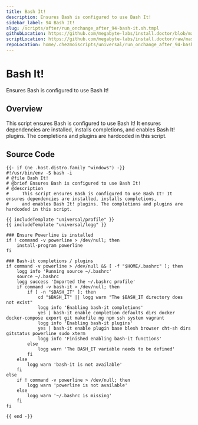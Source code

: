 ```yaml
---
title: Bash It!
description: Ensures Bash is configured to use Bash It!
sidebar_label: 94 Bash It!
slug: /scripts/after/run_onchange_after_94-bash-it.sh.tmpl
githubLocation: https://github.com/megabyte-labs/install.doctor/blob/master/home/.chezmoiscripts/universal/run_onchange_after_94-bash-it.sh.tmpl
scriptLocation: https://github.com/megabyte-labs/install.doctor/raw/master/home/.chezmoiscripts/universal/run_onchange_after_94-bash-it.sh.tmpl
repoLocation: home/.chezmoiscripts/universal/run_onchange_after_94-bash-it.sh.tmpl
---
```


# Bash It!

Ensures Bash is configured to use Bash It!

## Overview

This script ensures Bash is configured to use Bash It! It ensures dependencies are installed, installs completions,
and enables Bash It! plugins. The completions and plugins are hardcoded in this script.

## Source Code

```
{{- if (ne .host.distro.family "windows") -}}
#!/usr/bin/env -S bash -i
# @file Bash It!
# @brief Ensures Bash is configured to use Bash It!
# @description
#     This script ensures Bash is configured to use Bash It! It ensures dependencies are installed, installs completions,
#     and enables Bash It! plugins. The completions and plugins are hardcoded in this script.

{{ includeTemplate "universal/profile" }}
{{ includeTemplate "universal/logg" }}

### Ensure Powerline is installed
if ! command -v powerline > /dev/null; then
    install-program powerline
fi

### Bash-it completions / plugins
if command -v powerline > /dev/null && [ -f "$HOME/.bashrc" ]; then
    logg info 'Running source ~/.bashrc'
    source ~/.bashrc
    logg success 'Imported the ~/.bashrc profile'
    if command -v bash-it > /dev/null; then
        if [ -n "$BASH_IT" ]; then
            cd "$BASH_IT" || logg warn "The $BASH_IT directory does not exist"
            logg info 'Enabling bash-it completions'
            yes | bash-it enable completion defaults dirs docker docker-compose export git makefile ng npm ssh system vagrant
            logg info 'Enabling bash-it plugins'
            yes | bash-it enable plugin base blesh browser cht-sh dirs gitstatus powerline sudo xterm
            logg info 'Finished enabling bash-it functions'
        else
            logg warn 'The BASH_IT variable needs to be defined'
        fi
    else
        logg warn 'bash-it is not available'
    fi
else
    if ! command -v powerline > /dev/null; then
        logg warn 'powerline is not available'
    else
        logg warn '~/.bashrc is missing'
    fi
fi

{{ end -}}
```
